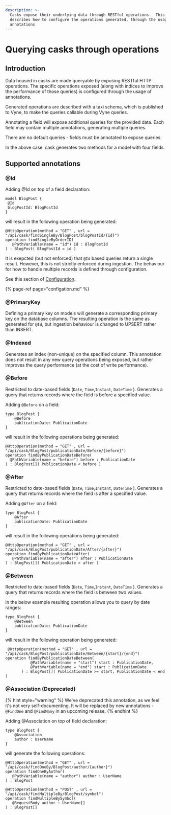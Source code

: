 ```yaml
---
description: >-
  Casks expose their underlying data through RESTful operations.  This section
  describes how to configure the operations generated, through the usage of
  annotations
---
```


# Querying casks through operations

## Introduction

Data housed in casks are made queryable by exposing RESTful HTTP operations.  The specific operations exposed \(along with indices to improve the performance of those queries\) is configured through the usage of annotations.

Generated operations are described with a taxi schema, which is published to Vyne, to make the queries callable during Vyne queries.

Annotating a field will expose additional queries for the provided data.  Each field may contain multiple annotations, generating multiple queries.

There are no default queries - fields must be annotated to expose queries.

In the above case, cask generates two methods for a model with four fields. 

## Supported annotations

### @Id

Adding @Id on top of a field declaration:

```text
model BlogPost {
 @Id
 blogPostId: BlogPostId
}

```

will result in the following operation being generated:

```text
@HttpOperation(method = "GET" , url = "/api/cask/findSingleBy/BlogPost/blogPostId/{id}")
operation findSingleByOrderID( 
   @PathVariable(name = "id") id : BlogPostId
) : BlogPost( BlogPostId = id )
```

It is exepcted \(but not enforced\) that `@Id` based queries return a single result.  However, this is not strictly enforced during ingestion.  The behaviour for how to handle multiple records is defined through configuration.

  See this section of [Configuration](configation.md#query-behaviours).

{% page-ref page="configation.md" %}

### @PrimaryKey

Defining a primary key on models will generate a corresponding primary key on the database columns.  The resulting operation is the same as generated for `@Id`, but ingestion behaviour is changed to UPSERT rather than INSERT.

### @Indexed

Generates an index \(non-unique\) on the specified column.  This annotation does not result in any new query operations being exposed, but rather improves the query performance \(at the cost of write performance\).

### @Before

Restricted to date-based fields \(`Date`, `Time`,`Instant`, `DateTime` \).  Generates a query that returns records where the field is before a specified value.

Adding `@Before` on a field:

```text
type BlogPost {
    @Before
    publicationDate: PublicationDate
}
```

will result in the following operations being generated:

```text
@HttpOperation(method = "GET" , url = "/api/cask/BlogPost/publicationDate/Before/{before}")
operation findByPublicationDateBefore( 
  @PathVariable(name = "before") before : PublicationDate 
) : BlogPost[]( PublicationDate < before )   
```

### @After

Restricted to date-based fields \(`Date`, `Time`,`Instant`, `DateTime` \).  Generates a query that returns records where the field is after a specified value.

Adding `@After` on a field:

```text
type BlogPost {
    @After
    publicationDate: PublicationDate
}
```

will result in the following operations being generated:

```text
@HttpOperation(method = "GET" , url = "/api/cask/BlogPost/publicationDate/After/{after}")
operation findByPublicationDateAfter( 
   @PathVariable(name = "after") after : PublicationDate 
) : BlogPost[]( PublicationDate > after )
```

### @Between

Restricted to date-based fields \(`Date`, `Time`,`Instant`, `DateTime` \).  Generates a query that returns records where the field is between two values.

In the below example resulting operation allows you to query by date ranges:

```text
type BlogPost {
    @Between
    publicationDate: PublicationDate
}
```

will result in the following operation being generated:

```text
 @HttpOperation(method = "GET" , url = "/api/cask/BlogPost/publicationDate/Between/{start}/{end}")
operation findByPublicationDateBetween( 
           @PathVariable(name = "start") start : PublicationDate,
           @PathVariable(name = "end") start : PublicationDate  
       ) : BlogPost[]( PublicationDate >= start, PublicationDate < end )   
```

### @Association \(Deprecated\)

{% hint style="warning" %}
We've deprecated this annotation, as we feel it's not very self-documenting.  It will be replaced by new annotations - `@FindOne` and `@FindMany` in an upcoming release.
{% endhint %}

Adding @Association on top of field declaration:

```text
type BlogPost {
    @Association
    author : UserName
}
```

will generate the following operations:

```text
@HttpOperation(method = "GET" , url = "/api/cask/findOneBy/BlogPost/author/{author}")
operation findOneByAuthor( 
   @PathVariable(name = "author") author : UserName 
) : BlogPost
        
@HttpOperation(method = "POST" , url = "/api/cask/findMultipleBy/BlogPost/symbol")
operation findMultipleBySymbol( 
   @RequestBody author : UserName[] 
) : BlogPost[]

```

